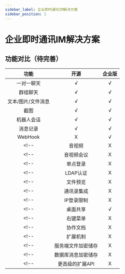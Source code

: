 ```yaml
---
sidebar_label: 企业即时通讯IM解决方案
sidebar_position: 1
---
```


# 企业即时通讯IM解决方案

## 功能对比（待完善）

| 功能 | 开源 | 企业版 |
| :--: | :--: | :--: |
| 一对一聊天 | √ | √ |
| 群组聊天 | √ | √ |
| 文本/图片/文件消息 | √ | √ |
| 截图 | √ | √ |
| 机器人会话 | √ | √ |
| 消息记录 | √ | √ |
| WebHook | X | √ |
<!-- | 音视频 | X | √ | -->
<!-- | 音视频会议 | X | √ | -->
<!-- | 单点登录 | X | √ | -->
<!-- | LDAP认证 | X | √ | -->
<!-- | 文件预览 | X | √ | -->
<!-- | 通讯录集成 | X | √ | -->
<!-- | IP登录限制 | X | √ | -->
<!-- | 桌面共享 | √ | √ | -->
<!-- | 右键菜单 | X | √ | -->
<!-- | 协作文档 | X | √ | -->
<!-- | 扩展机制 | X | √ | -->
<!-- | 服务端文件加密储存 | X | √ | -->
<!-- | 数据库消息加密储存 | X | √ | -->
<!-- | 更高级的扩展API | X | √ | -->
